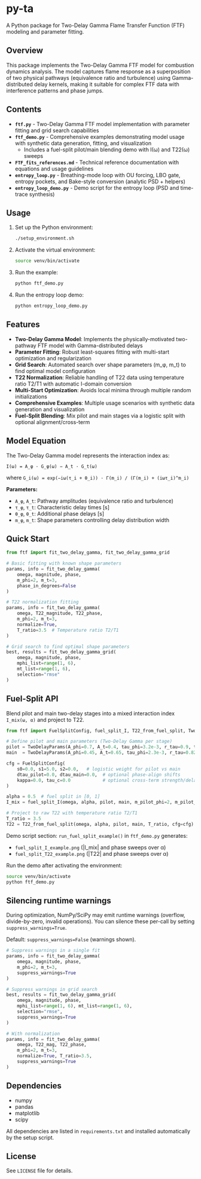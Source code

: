# py-ta

A Python package for Two-Delay Gamma Flame Transfer Function (FTF) modeling and parameter fitting.

## Overview

This package implements the Two-Delay Gamma FTF model for combustion dynamics analysis. The model captures flame response as a superposition of two physical pathways (equivalence ratio and turbulence) using Gamma-distributed delay kernels, making it suitable for complex FTF data with interference patterns and phase jumps.

## Contents

- **`ftf.py`** - Two-Delay Gamma FTF model implementation with parameter fitting and grid search capabilities
- **`ftf_demo.py`** - Comprehensive examples demonstrating model usage with synthetic data generation, fitting, and visualization
  - Includes a fuel-split pilot/main blending demo with I(ω) and T22(ω) sweeps
- **`FTF_fits_references.md`** - Technical reference documentation with equations and usage guidelines
 - **`entropy_loop.py`** - Breathing-mode loop with OU forcing, LBO gate, entropy pockets, and Bake-style conversion (analytic PSD + helpers)
 - **`entropy_loop_demo.py`** - Demo script for the entropy loop (PSD and time-trace synthesis)

## Usage

1. Set up the Python environment:
   ```bash
   ./setup_environment.sh
   ```

2. Activate the virtual environment:
   ```bash
   source venv/bin/activate
   ```

3. Run the example:
    ```bash
    python ftf_demo.py
    ```

4. Run the entropy loop demo:
   ```bash
   python entropy_loop_demo.py
   ```

## Features

- **Two-Delay Gamma Model**: Implements the physically-motivated two-pathway FTF model with Gamma-distributed delays
- **Parameter Fitting**: Robust least-squares fitting with multi-start optimization and regularization
- **Grid Search**: Automated search over shape parameters (m_φ, m_t) to find optimal model configuration
- **T22 Normalization**: Reliable handling of T22 data using temperature ratio T2/T1 with automatic I-domain conversion
- **Multi-Start Optimization**: Avoids local minima through multiple random initializations
- **Comprehensive Examples**: Multiple usage scenarios with synthetic data generation and visualization
 - **Fuel-Split Blending**: Mix pilot and main stages via a logistic split with optional alignment/cross-term

## Model Equation

The Two-Delay Gamma model represents the interaction index as:

```
I(ω) = A_φ · G_φ(ω) − A_t · G_t(ω)
```

where `G_i(ω) = exp(−iω(τ_i + θ_i)) · Γ(m_i) / (Γ(m_i) + (iωτ_i)^m_i)`

**Parameters:**
- `A_φ`, `A_t`: Pathway amplitudes (equivalence ratio and turbulence)
- `τ_φ`, `τ_t`: Characteristic delay times [s]
- `θ_φ`, `θ_t`: Additional phase delays [s]  
- `m_φ`, `m_t`: Shape parameters controlling delay distribution width

## Quick Start

```python
from ftf import fit_two_delay_gamma, fit_two_delay_gamma_grid

# Basic fitting with known shape parameters
params, info = fit_two_delay_gamma(
    omega, magnitude, phase,
    m_phi=2, m_t=3,
    phase_in_degrees=False
)

# T22 normalization fitting
params, info = fit_two_delay_gamma(
    omega, T22_magnitude, T22_phase,
    m_phi=2, m_t=3,
    normalize=True,
    T_ratio=3.5  # Temperature ratio T2/T1
)

# Grid search to find optimal shape parameters
best, results = fit_two_delay_gamma_grid(
    omega, magnitude, phase,
    mphi_list=range(1, 6),
    mt_list=range(1, 6),
    selection="rmse"
)
```

## Fuel-Split API

Blend pilot and main two-delay stages into a mixed interaction index `I_mix(ω, α)` and project to T22.

```python
from ftf import FuelSplitConfig, fuel_split_I, T22_from_fuel_split, TwoDelayParams

# Define pilot and main parameters (Two-Delay Gamma per stage)
pilot = TwoDelayParams(A_phi=0.7, A_t=0.4, tau_phi=3.2e-3, r_tau=0.9, theta_phi=1.6e-3, theta_t=0.9e-3)
main  = TwoDelayParams(A_phi=0.45, A_t=0.65, tau_phi=2.3e-3, r_tau=0.82, theta_phi=1.1e-3, theta_t=0.7e-3)

cfg = FuelSplitConfig(
    s0=0.0, s1=5.0, s2=0.0,   # logistic weight for pilot vs main
    dtau_pilot=0.0, dtau_main=0.0,  # optional phase-align shifts
    kappa=0.0, tau_c=0.0            # optional cross-term strength/delay
)

alpha = 0.5  # fuel split in [0, 1]
I_mix = fuel_split_I(omega, alpha, pilot, main, m_pilot_phi=2, m_pilot_t=2, m_main_phi=2, m_main_t=2, cfg=cfg)

# Project to raw T22 with temperature ratio T2/T1
T_ratio = 3.5
T22 = T22_from_fuel_split(omega, alpha, pilot, main, T_ratio, cfg=cfg)
```

Demo script section: `run_fuel_split_example()` in `ftf_demo.py` generates:

- `fuel_split_I_example.png` (|I_mix| and phase sweeps over α)
- `fuel_split_T22_example.png` (|T22| and phase sweeps over α)

Run the demo after activating the environment:

```bash
source venv/bin/activate
python ftf_demo.py
```

## Silencing runtime warnings

During optimization, NumPy/SciPy may emit runtime warnings (overflow, divide-by-zero, invalid operations). You can silence these per-call by setting `suppress_warnings=True`.

Default: `suppress_warnings=False` (warnings shown).

```python
# Suppress warnings in a single fit
params, info = fit_two_delay_gamma(
    omega, magnitude, phase,
    m_phi=2, m_t=3,
    suppress_warnings=True
)

# Suppress warnings in grid search
best, results = fit_two_delay_gamma_grid(
    omega, magnitude, phase,
    mphi_list=range(1, 6), mt_list=range(1, 6),
    selection="rmse",
    suppress_warnings=True
)

# With normalization
params, info = fit_two_delay_gamma(
    omega, T22_mag, T22_phase,
    m_phi=2, m_t=3,
    normalize=True, T_ratio=3.5,
    suppress_warnings=True
)
```

## Dependencies

- numpy
- pandas  
- matplotlib
- scipy

All dependencies are listed in `requirements.txt` and installed automatically by the setup script.

## License

See `LICENSE` file for details.